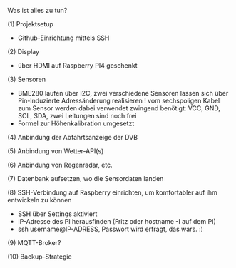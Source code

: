 Was ist alles zu tun?

(1) Projektsetup
+ Github-Einrichtung mittels SSH

(2) Display
+ über HDMI auf Raspberry PI4 geschenkt

(3) Sensoren
+ BME280 laufen über I2C, zwei verschiedene Sensoren lassen sich über Pin-Induzierte Adressänderung realisieren
! vom sechspoligen Kabel zum Sensor werden dabei verwendet zwingend benötigt:
VCC, GND, SCL, SDA, zwei Leitungen sind noch frei
+ Formel zur Höhenkalibration umgesetzt

(4)
Anbindung der Abfahrtsanzeige der DVB


(5)
Anbindung von Wetter-API(s)

(6)
Anbindung von Regenradar, etc.

(7)
Datenbank aufsetzen, wo die Sensordaten landen

(8)
SSH-Verbindung auf Raspberry einrichten, um komfortabler auf ihm entwickeln zu können
- SSH über Settings aktiviert
- IP-Adresse des PI herausfinden (Fritz oder hostname -I auf dem PI)
- ssh username@IP-ADRESS, Passwort wird erfragt, das wars. :)


(9)
MQTT-Broker?

(10)
Backup-Strategie

